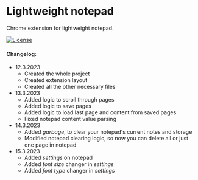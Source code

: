 # Lightweight notepad

Chrome extension for lightweight notepad.

[![License](https://img.shields.io/badge/License-Apache_2.0-blue.svg)](https://opensource.org/licenses/Apache-20)

#### Changelog:
- 12.3.2023
    * Created the whole project
    * Created extension layout
    * Created all the other necessary files
- 13.3.2023
    * Added logic to scroll through pages
    * Added logic to save pages
    * Added logic to load last page and content from saved pages
    * Fixed notepad content value parsing
- 14.3.2023
    * Added _garbage_, to clear your notepad's current notes and storage
    * Modified notepad clearing logic, so now you can delete all or just one page in notepad
- 15.3.2023
    * Added _settings_ on notepad
    * Added _font size_ changer in _settings_
    * Added _font type_ changer in _settings_